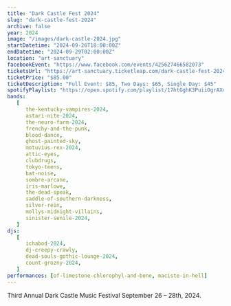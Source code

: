 ```yaml
---
title: "Dark Castle Fest 2024"
slug: "dark-castle-fest-2024"
archive: false
year: 2024
image: "/images/dark-castle-2024.jpg"
startDatetime: "2024-09-26T18:00:00Z"
endDatetime: "2024-09-29T02:00:00Z"
location: "art-sanctuary"
facebookEvent: "https://www.facebook.com/events/425627466582073"
ticketsUrl: "https://art-sanctuary.ticketleap.com/dark-castle-fest-2024"
ticketPrice: "$85.00"
ticketDescription: "Full Event: $85, Two Days: $65, Single Day: $45"
spotifyPlaylist: "https://open.spotify.com/playlist/17htGghK3PuiiOgrAXcAPe"
bands:
   [
      the-kentucky-vampires-2024,
      astari-nite-2024,
      the-neuro-farm-2024,
      frenchy-and-the-punk,
      blood-dance,
      ghost-painted-sky,
      motuvius-rex-2024,
      attic-eyes,
      clubdrugs,
      tokyo-teens,
      bat-noise,
      sombre-arcane,
      iris-marlowe,
      the-dead-speak,
      saddle-of-southern-darkness,
      silver-rein,
      mollys-midnight-villains,
      sinister-senile-2024,
   ]
djs:
   [
      ichabod-2024,
      dj-creepy-crawly,
      dead-souls-gothic-lounge-2024,
      count-grozny-2024,
   ]
performances: [of-limestone-chlorophyl-and-bone, maciste-in-hell]
---
```


Third Annual Dark Castle Music Festival September 26 – 28th, 2024.
